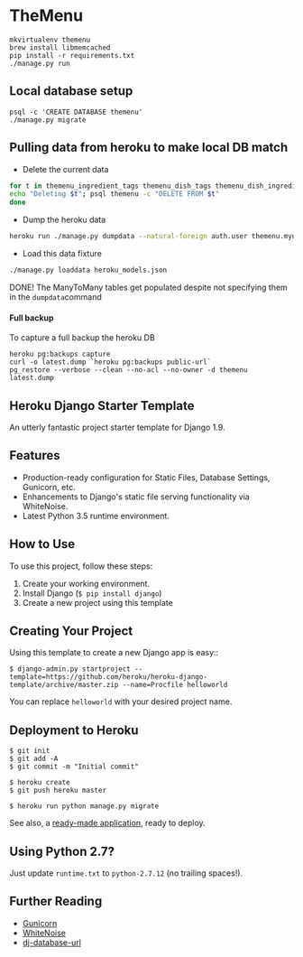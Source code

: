 # TheMenu

    mkvirtualenv themenu
    brew install libmemcached
    pip install -r requirements.txt
    ./manage.py run

## Local database setup

    psql -c 'CREATE DATABASE themenu'
    ./manage.py migrate


## Pulling data from heroku to make local DB match

- Delete the current data

```bash
for t in themenu_ingredient_tags themenu_dish_tags themenu_dish_ingredients themenu_grocerylistitem themenu_meal_tags themenu_course themenu_meal  themenu_dish themenu_myuser themenu_team themenu_ingredient themenu_tag; do
echo "Deleting $t"; psql themenu -c "DELETE FROM $t"
done
```

- Dump the heroku data

```bash
heroku run ./manage.py dumpdata --natural-foreign auth.user themenu.myuser themenu.tag themenu.ingredient themenu.team themenu.dish themenu.course themenu.meal themenu.grocerylistitem  > heroku_models.json
```

- Load this data fixture

```bash
./manage.py loaddata heroku_models.json
```

DONE! The ManyToMany tables get populated despite not specifying them in the `dumpdata`command


#### Full backup

To capture a full backup the heroku DB

    heroku pg:backups capture
    curl -o latest.dump `heroku pg:backups public-url`
    pg_restore --verbose --clean --no-acl --no-owner -d themenu latest.dump



## Heroku Django Starter Template

An utterly fantastic project starter template for Django 1.9.

## Features

- Production-ready configuration for Static Files, Database Settings, Gunicorn, etc.
- Enhancements to Django's static file serving functionality via WhiteNoise.
- Latest Python 3.5 runtime environment. 

## How to Use

To use this project, follow these steps:

1. Create your working environment.
2. Install Django (`$ pip install django`)
3. Create a new project using this template

## Creating Your Project

Using this template to create a new Django app is easy::

    $ django-admin.py startproject --template=https://github.com/heroku/heroku-django-template/archive/master.zip --name=Procfile helloworld

You can replace ``helloworld`` with your desired project name.

## Deployment to Heroku

    $ git init
    $ git add -A
    $ git commit -m "Initial commit"

    $ heroku create
    $ git push heroku master

    $ heroku run python manage.py migrate

See also, a [ready-made application](https://github.com/heroku/python-getting-started), ready to deploy.

## Using Python 2.7?

Just update `runtime.txt` to `python-2.7.12` (no trailing spaces!).

## Further Reading

- [Gunicorn](https://warehouse.python.org/project/gunicorn/)
- [WhiteNoise](https://warehouse.python.org/project/whitenoise/)
- [dj-database-url](https://warehouse.python.org/project/dj-database-url/)
